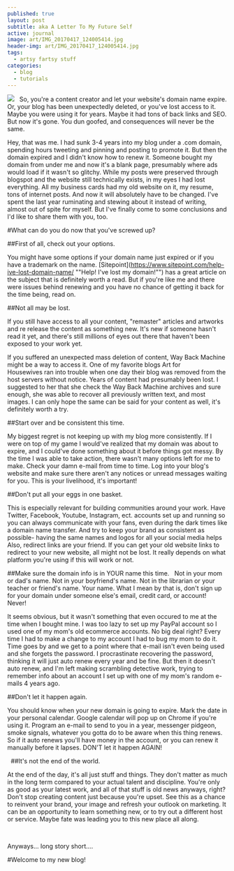 ```yaml
---
published: true
layout: post
subtitle: aka A Letter To My Future Self
active: journal
image: art/IMG_20170417_124005414.jpg
header-img: art/IMG_20170417_124005414.jpg
tags:
  - artsy fartsy stuff
categories:
  - blog
  - tutorials
---
```


![]({{site.baseurl}}/art/IMG_20170417_124005414.jpg)
 
So, you're a content creator and let your website's domain name expire. Or, your blog has been unexpectedly deleted, or you've lost access to it. Maybe you were using it for years. Maybe it had tons of back links and SEO. But now it's gone. You dun goofed, and consequences will never be the same.

Hey, that was me. I had sunk 3-4 years into my blog under a .com domain, spending hours tweeting and pinning and posting to promote it. But then the domain expired and I didn't know how to renew it. Someone bought my domain from under me and now it's a blank page, presumably where ads would load if it wasn't so glitchy. While my posts were preserved through blogspot and the website still technically exists, in my eyes I had lost everything. All my business cards had my old website on it, my resume, tons of internet posts. And now it will absolutely have to be changed. I've spent the last year ruminating and stewing about it instead of writing, almost out of spite for myself. But I've finally come to some conclusions and I'd like to share them with you, too. 
 

#What can do you do now that you've screwed up?
 
 

##First of all, check out your options.

You might have some options if your domain name just expired or if you have a trademark on the name. [Sitepoint](https://www.sitepoint.com/help-ive-lost-domain-name/ ""Help! I've lost my domain!"") has a great article on the subject that is definitely worth a read. But if you're like me and there were issues behind renewing and you have no chance of getting it back for the time being, read on. 


##Not all may be lost.

If you still have access to all your content, "remaster" articles and artworks and re release the content as something new. It's new if someone hasn't read it yet, and there's still millions of eyes out there that haven't been exposed to your work yet. 

If you suffered an unexpected mass deletion of content, Way Back Machine might be a way to access it. One of my favorite blogs Art for Housewives ran into trouble when one day their blog was removed from the host servers without notice. Years of content had presumably been lost. I suggested to her that she check the Way Back Machine archives and sure enough, she was able to recover all previously written text, and most images. I can only hope the same can be said for your content as well, it's definitely worth a try.


##Start over and be consistent this time.

My biggest regret is not keeping up with my blog more consistently. If I were on top of my game I would've realized that my domain was about to expire, and I could've done something about it before things got messy. By the time I was able to take action, there wasn't many options left for me to make. Check your damn e-mail from time to time. Log into your blog's website and make sure there aren't any notices or unread messages waiting for you. This is your livelihood, it's important!


##Don't put all your eggs in one basket.

This is especially relevant for building communities around your work. Have Twitter, Facebook, Youtube, Instagram, ect. accounts set up and running so you can always communicate with your fans, even during the dark times like a domain name transfer. And try to keep your brand as consistent as possible- having the same names and logos for all your social media helps 
 
Also, redirect links are your friend. If you can get your old website links to redirect to your new website, all might not be lost. It really depends on what platform you're using if this will work or not.
 

##Make sure the domain info is in YOUR name this time.
 
Not in your mom or dad's name. Not in your boyfriend's name. Not in the librarian or your teacher or friend's name. Your name. What I mean by that is, don't sign up for your domain under someone else's email, credit card, or account! Never! 

It seems obvious, but it wasn't something that even occured to me at the time when I bought mine. I was too lazy to set up my PayPal account so I used one of my mom's old ecommerce accounts. No big deal right? Every time I had to make a change to my account I had to bug my mom to do it. Time goes by and we get to a point where that e-mail isn't even being used and she forgets the password. I procrastinate recovering the password, thinking it will just auto renew every year and be fine. But then it doesn't auto renew, and I'm left making scrambling detective work, trying to remember info about an account I set up with one of my mom's random e-mails 4 years ago.


##Don't let it happen again.

You should know when your new domain is going to expire. Mark the date in your personal calendar. Google calendar will pop up on Chrome if you're using it. Program an e-mail to send to you in a year, messenger pidgeon, smoke signals, whatever you gotta do to be aware when this thing renews. So if it auto renews you'll have money in the account, or you can renew it manually before it lapses. DON'T let it happen AGAIN! 

 
##It's not the end of the world.

At the end of the day, it's all just stuff and things. They don't matter as much in the long term compared to your actual talent and discipline. You're only as good as your latest work, and all of that stuff is old news anyways, right? Don't stop creating content just because you're upset. See this as a chance to reinvent your brand, your image and refresh your outlook on marketing. It can be an opportunity to learn something new, or to try out a different host or service. Maybe fate was leading you to this new place all along.

 


Anyways... long story short....

#Welcome to my new blog!
